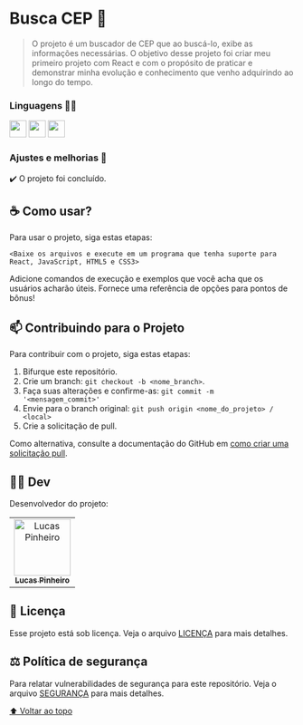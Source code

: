 # Busca CEP 🔎

> O projeto é um buscador de CEP que ao buscá-lo, exibe as informações necessárias. O objetivo desse projeto foi criar meu primeiro projeto com React e com o propósito de praticar e demonstrar minha evolução e conhecimento que venho adquirindo ao longo do tempo. 
### Linguagens 👨‍🏫

<code><img height="30" src="https://cdn-icons-png.flaticon.com/512/732/732212.png"></code>
<code><img height="30" src="https://cdn-icons-png.flaticon.com/512/732/732190.png"></code>
<code><img height="30" src="https://cdn-icons-png.flaticon.com/512/5968/5968292.png"></code>

### Ajustes e melhorias 🔧

✔️ O projeto foi concluído. 

## ☕ Como usar?
Para usar o projeto, siga estas etapas:

```
<Baixe os arquivos e execute em um programa que tenha suporte para React, JavaScript, HTML5 e CSS3>
```

Adicione comandos de execução e exemplos que você acha que os usuários acharão úteis. Fornece uma referência de opções para pontos de bônus!

## 📫 Contribuindo para o Projeto

Para contribuir com o projeto, siga estas etapas:

1. Bifurque este repositório.
2. Crie um branch: `git checkout -b <nome_branch>`.
3. Faça suas alterações e confirme-as: `git commit -m '<mensagem_commit>'`
4. Envie para o branch original: `git push origin <nome_do_projeto> / <local>`
5. Crie a solicitação de pull.

Como alternativa, consulte a documentação do GitHub em [como criar uma solicitação pull](https://help.github.com/en/github/collaborating-with-issues-and-pull-requests/creating-a-pull-request).

## 👨‍💻 Dev

Desenvolvedor do projeto:

<table>
  <tr>
    <td align="center">
      <a href="#">
        <img src="https://avatars.githubusercontent.com/u/124714182?v=4" width="100px;" alt="Lucas Pinheiro"/><br>
        <sub>
          <b>Lucas Pinheiro</b>
        </sub>
      </a>
    </td>
  </tr>
</table>

## 📝 Licença

Esse projeto está sob licença. Veja o arquivo [LICENÇA](LICENSE.md) para mais detalhes.
 
## ⚖️ Política de segurança

Para relatar vulnerabilidades de segurança para este repositório. Veja o arquivo [SEGURANÇA](SECURITY.md) para mais detalhes.

[⬆ Voltar ao topo](README.md)<br>
